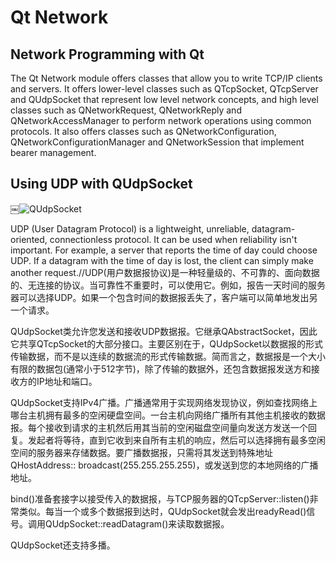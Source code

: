 # Qt Network

## Network Programming with Qt 

The Qt Network module offers classes that allow you to write TCP/IP clients and servers. It offers lower-level classes such as QTcpSocket, QTcpServer and QUdpSocket that represent low level network concepts, and high level classes such as QNetworkRequest, QNetworkReply and QNetworkAccessManager to perform network operations using common protocols. It also offers classes such as QNetworkConfiguration, QNetworkConfigurationManager and QNetworkSession that implement bearer management. 

## Using UDP with QUdpSocket

￼![QUdpSocket](E:\yang66995\Qt_Dev\docs\DocResources\QUdpSocket.png)

UDP (User Datagram Protocol) is a lightweight, unreliable, datagram-oriented, connectionless protocol. It can be used when reliability isn't important. For example, a server that reports the time of day could choose UDP. If a datagram with the time of day is lost, the client can simply make another request.//UDP(用户数据报协议)是一种轻量级的、不可靠的、面向数据的、无连接的协议。当可靠性不重要时，可以使用它。例如，报告一天时间的服务器可以选择UDP。如果一个包含时间的数据报丢失了，客户端可以简单地发出另一个请求。

QUdpSocket类允许您发送和接收UDP数据报。它继承QAbstractSocket，因此它共享QTcpSocket的大部分接口。主要区别在于，QUdpSocket以数据报的形式传输数据，而不是以连续的数据流的形式传输数据。简而言之，数据报是一个大小有限的数据包(通常小于512字节)，除了传输的数据外，还包含数据报发送方和接收方的IP地址和端口。

QUdpSocket支持IPv4广播。广播通常用于实现网络发现协议，例如查找网络上哪台主机拥有最多的空闲硬盘空间。一台主机向网络广播所有其他主机接收的数据报。每个接收到请求的主机然后用其当前的空闲磁盘空间量向发送方发送一个回复。发起者将等待，直到它收到来自所有主机的响应，然后可以选择拥有最多空闲空间的服务器来存储数据。要广播数据报，只需将其发送到特殊地址QHostAddress:: broadcast(255.255.255.255)，或发送到您的本地网络的广播地址。

bind()准备套接字以接受传入的数据报，与TCP服务器的QTcpServer::listen()非常类似。每当一个或多个数据报到达时，QUdpSocket就会发出readyRead()信号。调用QUdpSocket::readDatagram()来读取数据报。

QUdpSocket还支持多播。